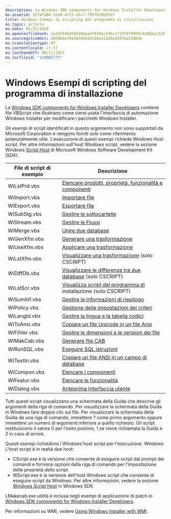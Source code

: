 ```yaml
---
description: La Windows SDK components for Windows Installer Developers contiene file VBScript che illustrano come viene usata l'interfaccia di automazione Windows Installer per modificare i pacchetti Windows Installer.
ms.assetid: 93747a8d-32e0-4f31-a5cf-f95fb26b97df
title: Windows Esempi di scripting del programma di installazione
ms.topic: article
ms.date: 05/31/2018
ms.openlocfilehash: 3addf648460418daad783b6c5dbcc71078f9904c4a0bba1324f025896692cd37
ms.sourcegitcommit: e858bbe701567d4583c50a11326e42d7ea51804b
ms.translationtype: MT
ms.contentlocale: it-IT
ms.lasthandoff: 08/11/2021
ms.locfileid: "119065771"
---
```

# <a name="windows-installer-scripting-examples"></a>Windows Esempi di scripting del programma di installazione

La [Windows SDK components for Windows Installer Developers](platform-sdk-components-for-windows-installer-developers.md) contiene file VBScript che illustrano come viene usata l'interfaccia di automazione Windows Installer per modificare i pacchetti Windows Installer.

Gli esempi di script identificati in questo argomento non sono supportati da Microsoft Corporation e vengono forniti solo come riferimento potenzialmente utile. L'esecuzione di questi esempi richiede Windows Host script. Per altre informazioni sull'host Windows script, vedere la sezione Windows [Script Host](/previous-versions//9bbdkx3k(v=vs.85)) di Microsoft Windows Software Development Kit (SDK).



| File di script di esempio | Descrizione                                                                                                 |
|--------------------|-------------------------------------------------------------------------------------------------------------|
| WiLstPrd.vbs       | [Elencare prodotti, proprietà, funzionalità e componenti](list-products-properties-features-and-components.md) |
| WiImport.vbs       | [Importare file](import-files.md)                                                                            |
| WiExport.vbs       | [Esportare file](export-files.md)                                                                            |
| WiSubStg.vbs       | [Gestire le sottocartelle](manage-substorages.md)                                                                |
| WiStream.vbs       | [Gestire le Flussi](manage-binary-streams.md)                                                          |
| WiMerge.vbs        | [Unire due database](merge-two-databases.md)                                                              |
| WiGenXfm.vbs       | [Generare una trasformazione](generate-a-transform.md)                                                            |
| WiUseXfm.vbs       | [Applicare una trasformazione](apply-a-transform.md)                                                                  |
| WiLstXfm.vbs       | [Visualizzare una trasformazione](view-a-transform.md) (solo CSCRIPT)                                                     |
| WiDiffDb.vbs       | [Visualizzare le differenze tra due database](view-differences-between-two-databases.md) (solo CSCRIPT)         |
| WiLstScr.vbs       | [Visualizza script del programma di](view-installer-script.md) installazione (solo CSCRIPT)                                           |
| WiSumInf.vbs       | [Gestire le informazioni di riepilogo](manage-summary-information.md)                                                |
| WiPolicy.vbs       | [Gestione delle impostazioni dei criteri](manage-policy-settings.md)                                                        |
| WiLangId.vbs       | [Gestire la lingua e la tabella codici](manage-language-and-codepage.md)                                            |
| WiToAnsi.vbs       | [Copiare un file Unicode in un file Ansi](copy-a-unicode-file-to-an-ansi-file.md)                              |
| WiFilVer.vbs       | [Gestire le dimensioni e le versioni dei file](manage-file-sizes-and-versions.md)                                        |
| WiMakCab.vbs       | [Generare file CAB](generate-file-cabinet.md)                                                          |
| WiRunSQL.vbs       | [Eseguire SQL istruzioni](execute-sql-statements.md)                                                        |
| WiTextIn.vbs       | [Copiare un file ANSI in un campo di database](copy-ansi-file-into-a-database-field.md)                            |
| WiCompon.vbs       | [Elencare i componenti](list-components.md)                                                                      |
| WiFeatur.vbs       | [Elencare le funzionalità](list-features.md)                                                                          |
| WiDialog.vbs       | [Anteprima Interfaccia utente](preview-user-interface.md)                                                        |



 

Tutti questi script visualizzano una schermata della Guida che descrive gli argomenti della riga di comando. Per visualizzare la schermata della Guida in Windows fare doppio clic sul file. Per visualizzare la schermata della Guida da una riga di comando, immettere ? come primo argomento oppure immettere un numero di argomenti inferiore a quello richiesto. Gli script restituiscono il valore 0 per l'esito positivo, 1 se viene richiamata la Guida e 2 in caso di errore.

Questi esempi richiedono l Windows'host script per l'esecuzione. Windows L'host script è in realtà due host:

-   CScript.exe è la versione che consente di eseguire script dal prompt dei comandi e fornisce opzioni della riga di comando per l'impostazione delle proprietà dello script.
-   WScript.exe è la versione dell'host Windows script che consente di eseguire script da Windows. Per altre informazioni, vedere la sezione [Windows Script Host](/previous-versions//9bbdkx3k(v=vs.85)) in Windows SDK.

LMakecab.exe utilità è inclusa negli esempi di applicazione di patch in [Windows SDK components for Windows Installer Developers](platform-sdk-components-for-windows-installer-developers.md).

Per informazioni su WMI, vedere [Using Windows Installer with WMI](using-windows-installer-with-wmi.md).

 

 
